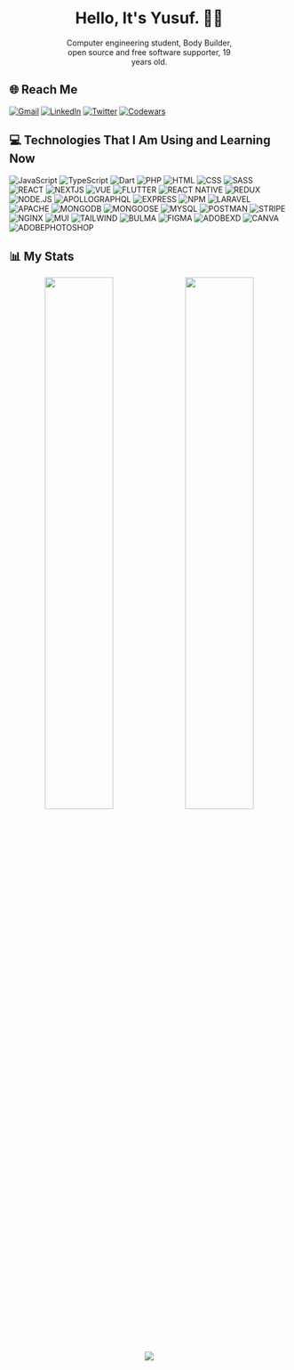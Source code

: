 <h1 align="center">Hello, It's Yusuf. 👋🏻</h1>
<p style="margin-left: 20%; margin-right: 20%" align="center">Computer engineering student, Body Builder, open source and free software supporter, 19 years old.
</p>

## 🌐 Reach Me

 
[![Gmail](https://img.shields.io/badge/gmail-D14836?style=for-the-badge&logo=gmail&logoColor=white)](mailto:yusufkaraasln@gmail.com)
[![LinkedIn](https://img.shields.io/badge/LinkedIn-%230077B5.svg?logo=linkedin&logoColor=white&style=for-the-badge)](https://linkedin.com/in/yusufkaraasln)
[![Twitter](https://img.shields.io/badge/Twitter-%231DA1F2.svg?logo=Twitter&logoColor=white&style=for-the-badge)](https://twitter.com/yusufkaraasln)
[![Codewars](https://img.shields.io/badge/-Codewars-B1361E?style=for-the-badge&logo=Codewars&logoColor=000)](https://www.codewars.com/users/yusufkaraasln)

 



## 💻 Technologies That I Am Using and Learning Now

![JavaScript](https://img.shields.io/badge/javascript-242526.svg?style=for-the-badge&logo=javascript&logoColor=yellow)
![TypeScript](https://img.shields.io/badge/typescript-242526.svg?style=for-the-badge&logo=typescript&logoColor=1FA3C1)
![Dart](https://img.shields.io/badge/dart-242526.svg?style=for-the-badge&logo=dart&logoColor=0175C2)
![PHP](https://img.shields.io/badge/php-242526.svg?style=for-the-badge&logo=php&logoColor=#777BB4)
![HTML](https://img.shields.io/badge/html5-242526.svg?style=for-the-badge&logo=html5&logoColor=#E34F26)
![CSS](https://img.shields.io/badge/css3-242526.svg?style=for-the-badge&logo=css3&logoColor=1572B6)
![SASS](https://img.shields.io/badge/SASS-242526.svg?style=for-the-badge&logo=SASS&logoColor=#CC6699)
![REACT](https://img.shields.io/badge/REACT-242526.svg?style=for-the-badge&logo=REACT&logoColor=#61DAFB)
![NEXTJS](https://img.shields.io/badge/NEXT-242526.svg?style=for-the-badge&logo=NEXT.JS&logoColor=FFF)
![VUE](https://img.shields.io/badge/VUE-242526.svg?style=for-the-badge&logo=VUE.JS&logoColor=4FC08D)
![FLUTTER](https://img.shields.io/badge/FLUTTER-242526.svg?style=for-the-badge&logo=FLUTTER&logoColor=02569B)
![REACT NATIVE](https://img.shields.io/badge/REACT_NATIVE-242526.svg?style=for-the-badge&logo=REACT&logoColor=#61DAFB)
![REDUX](https://img.shields.io/badge/REDUX-242526.svg?style=for-the-badge&logo=REDUX&logoColor=764ABC)
![NODE.JS](https://img.shields.io/badge/NODE.JS-242526.svg?style=for-the-badge&logo=NODE.JS&logoColor=339933)
![APOLLOGRAPHQL](https://img.shields.io/badge/APOLLO-242526.svg?style=for-the-badge&logo=APOLLOGRAPHQL&logoColor=339933)
![EXPRESS](https://img.shields.io/badge/EXPRESS-242526.svg?style=for-the-badge&logo=EXPRESS&logoColor=FFF)
![NPM](https://img.shields.io/badge/NPM-242526.svg?style=for-the-badge&logo=NPM&logoColor=FFF)
![LARAVEL](https://img.shields.io/badge/LARAVEL-242526.svg?style=for-the-badge&logo=LARAVEL&logoColor=#FF2D20)
![APACHE](https://img.shields.io/badge/APACHE-242526.svg?style=for-the-badge&logo=APACHE&logoColor=D22128)
![MONGODB](https://img.shields.io/badge/MONGODB-242526.svg?style=for-the-badge&logo=MONGODB&logoColor=#47A248)
![MONGOOSE](https://img.shields.io/badge/MONGOOSE-242526.svg?style=for-the-badge&logo=MONGODB&logoColor=#47A248)
![MYSQL](https://img.shields.io/badge/MYSQL-242526.svg?style=for-the-badge&logo=MYSQL&logoColor=#4479A1)
![POSTMAN](https://img.shields.io/badge/POSTMAN-242526.svg?style=for-the-badge&logo=POSTMAN&logoColor=#FF6C37)
![STRIPE](https://img.shields.io/badge/STRIPE-242526.svg?style=for-the-badge&logo=STRIPE&logoColor=008CDD)
![NGINX](https://img.shields.io/badge/NGINX-242526.svg?style=for-the-badge&logo=NGINX&logoColor=009639)
![MUI](https://img.shields.io/badge/MATERIAL_UI-242526.svg?style=for-the-badge&logo=MUI&logoColor=007FFF)
![TAILWIND](https://img.shields.io/badge/TAILWIND-242526.svg?style=for-the-badge&logo=TAILWIND&logoColor=06B6D4)
![BULMA](https://img.shields.io/badge/BULMA-242526.svg?style=for-the-badge&logo=BULMA&logoColor=#00D1B2)
![FIGMA](https://img.shields.io/badge/FIGMA-242526.svg?style=for-the-badge&logo=FIGMA&logoColor=#F24E1E)
![ADOBEXD](https://img.shields.io/badge/ADOBE_XD-242526.svg?style=for-the-badge&logo=ADOBEXD&logoColor=#FF61F6)
![CANVA](https://img.shields.io/badge/CANVA-242526.svg?style=for-the-badge&logo=CANVA&logoColor=#00C4CC)
![ADOBEPHOTOSHOP](https://img.shields.io/badge/ADOBE_PHOTOSHOP-242526.svg?style=for-the-badge&logo=ADOBEPHOTOSHOP&logoColor=#31A8FF)









## 📊 My Stats

<p align="center">
<img width="49.5%" src="https://github-readme-stats.vercel.app/api?username=yusufkaraasln&theme=default&hide_border=false&include_all_commits=true&count_private=true">

<img width="49.5%" src="https://github-readme-streak-stats.herokuapp.com/?user=yusufkaraasln&theme=default&hide_border=false">

<img align="center" src="https://github-readme-stats.vercel.app/api/top-langs/?username=yusufkaraasln&theme=default&hide_border=false&include_all_commits=true&count_private=true&layout=compact">

</p>

